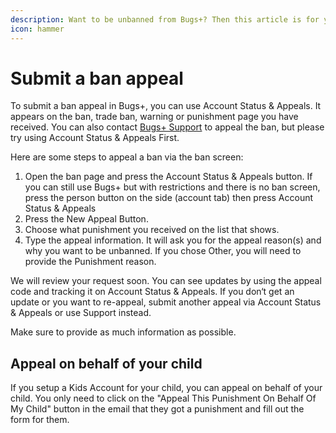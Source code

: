 ```yaml
---
description: Want to be unbanned from Bugs+? Then this article is for you!
icon: hammer
---
```


# Submit a ban appeal

To submit a ban appeal in Bugs+, you can use Account Status & Appeals. It appears on the ban, trade ban, warning or punishment page you have received. You can also contact [Bugs+ Support](http://bugsplus.me/support) to appeal the ban, but please try using Account Status & Appeals First.

Here are some steps to appeal a ban via the ban screen:

1. Open the ban page and press the Account Status & Appeals button. If you can still use Bugs+ but with restrictions and there is no ban screen, press the person button on the side (account tab) then press Account Status & Appeals
2. Press the New Appeal Button.
3. Choose what punishment you received on the list that shows.
4. Type the appeal information. It will ask you for the appeal reason(s) and why you want to be unbanned. If you chose Other, you will need to provide the Punishment reason.

We will review your request soon. You can see updates by using the appeal code and tracking it on Account Status & Appeals. If you don‘t get an update or you want to re-appeal, submit another appeal via Account Status & Appeals or use Support instead.

Make sure to provide as much information as possible.

## Appeal on behalf of your child

If you setup a Kids Account for your child, you can appeal on behalf of your child. You only need to click on the "Appeal This Punishment On Behalf Of My Child" button in the email that they got a punishment and fill out the form for them.
